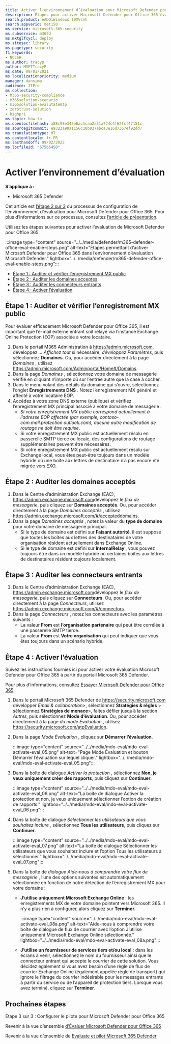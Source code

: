 ```yaml
---
title: Activer l’environnement d’évaluation pour Microsoft Defender pour Office 365 dans votre environnement de production
description: Étapes pour activer Microsoft Defender pour Office 365'évaluation, avec des licences d’évaluation, la gestion des enregistrements MX, & l’audit des domaines acceptés et des connexions entrantes.
search.product: eADQiWindows 10XVcnh
search.appverid: met150
ms.service: microsoft-365-security
ms.subservice: m365d
ms.mktglfcycl: deploy
ms.sitesec: library
ms.pagetype: security
f1.keywords:
- NOCSH
ms.author: tracyp
author: MSFTTracyP
ms.date: 09/01/2021
ms.localizationpriority: medium
manager: dansimp
audience: ITPro
ms.collection:
- M365-security-compliance
- m365solution-scenario
- m365solution-evalutatemtp
- zerotrust-solution
- highpri
ms.topic: how-to
ms.openlocfilehash: a88c98e345e6ac1caa2a31a724c4f62fcf47151c
ms.sourcegitcommit: e9323a90a1156c10b037abca3e16d7367ef92dd7
ms.translationtype: MT
ms.contentlocale: fr-FR
ms.lasthandoff: 09/02/2022
ms.locfileid: "67566450"
---
```

# <a name="enable-the-evaluation-environment"></a>Activer l’environnement d’évaluation

**S’applique à :**
- Microsoft 365 Defender

Cet article est [l’étape 2 sur 3](eval-defender-office-365-overview.md) du processus de configuration de l’environnement d’évaluation pour Microsoft Defender pour Office 365. Pour plus d’informations sur ce processus, consultez [l’article de présentation](eval-defender-office-365-overview.md).

Utilisez les étapes suivantes pour activer l’évaluation de Microsoft Defender pour Office 365.

:::image type="content" source="../../media/defender/m365-defender-office-eval-enable-steps.png" alt-text="Étapes permettant d’activer Microsoft Defender pour Office 365 dans l’environnement d’évaluation Microsoft Defender." lightbox="../../media/defender/m365-defender-office-eval-enable-steps.png":::

- [Étape 1 : Auditer et vérifier l’enregistrement MX public](#step-1-audit-and-verify-the-public-mx-record)
- [Étape 2 : Auditer les domaines acceptés](#step-2-audit-accepted-domains)
- [Étape 3 : Auditer les connecteurs entrants](#step-3-audit-inbound-connectors)
- [Étape 4 : Activer l’évaluation](#step-4-activate-the-evaluation)

## <a name="step-1-audit-and-verify-the-public-mx-record"></a>Étape 1 : Auditer et vérifier l’enregistrement MX public

Pour évaluer efficacement Microsoft Defender pour Office 365, il est important que l’e-mail externe entrant soit relayé via l’instance Exchange Online Protection (EOP) associée à votre locataire.

1. Dans le portail M365 Administration à <https://admin.microsoft.com>, développez *... Affichez tout* si nécessaire, *développez Paramètres*, puis sélectionnez **Domaines**. Ou, pour accéder directement à la page *Domaines* , utilisez <https://admin.microsoft.com/Adminportal/Home#/Domains>.
2. Dans la page *Domaines* , sélectionnez votre domaine de messagerie vérifié en cliquant n’importe où sur l’entrée autre que la case à cocher.
3. Dans le menu volant des détails du domaine qui s’ouvre, sélectionnez l’onglet **Enregistrements DNS** . Notez l’enregistrement MX généré et affecté à votre locataire EOP.
4. Accédez à votre zone DNS externe (publique) et vérifiez l’enregistrement MX principal associé à votre domaine de messagerie :
    - *Si votre enregistrement MX public correspond actuellement à l’adresse EOP affectée (par exemple, contoso-com.mail.protection.outlook.com), aucune autre modification de routage ne doit être requise*.
    - Si votre enregistrement MX public est actuellement résolu en passerelle SMTP tierce ou locale, des configurations de routage supplémentaires peuvent être nécessaires.
    - Si votre enregistrement MX public est actuellement résolu sur Exchange local, vous êtes peut-être toujours dans un modèle hybride où une boîte aux lettres de destinataire n’a pas encore été migrée vers EXO.

## <a name="step-2-audit-accepted-domains"></a>Étape 2 : Auditer les domaines acceptés

1. Dans le Centre d’administration Exchange (EAC), <https://admin.exchange.microsoft.com>développez le *flux de messagerie*, puis cliquez sur **Domaines acceptés**. Ou, pour accéder directement à la page *Domaines acceptés* , utilisez <https://admin.exchange.microsoft.com/#/accepteddomains>.
2. Dans la page *Domaines acceptés* , notez la valeur du **type de domaine** pour votre domaine de messagerie principal.
    - Si le type de domaine est défini sur **Faisant autorité**, il est supposé que toutes les boîtes aux lettres des destinataires de votre organisation résident actuellement dans Exchange Online.
    - Si le type de domaine est défini sur **InternalRelay** , vous pouvez toujours être dans un modèle hybride où certaines boîtes aux lettres de destinataires résident toujours localement.

## <a name="step-3-audit-inbound-connectors"></a>Étape 3 : Auditer les connecteurs entrants

1. Dans le Centre d’administration Exchange (EAC), <https://admin.exchange.microsoft.com>développez le *flux de messagerie*, puis cliquez sur **Connecteurs**. Ou, pour accéder directement à la page *Connecteurs*, utilisez <https://admin.exchange.microsoft.com/#/connectors>.
2. Dans la page *Connecteurs* , notez les connecteurs avec les paramètres suivants :
   - La valeur **From** est **l’organisation partenaire** qui peut être corrélée à une passerelle SMTP tierce.
   - La valeur **From** est **Votre organisation** qui peut indiquer que vous êtes toujours dans un scénario hybride.

## <a name="step-4-activate-the-evaluation"></a>Étape 4 : Activer l’évaluation

Suivez les instructions fournies ici pour activer votre évaluation Microsoft Defender pour Office 365 à partir du portail Microsoft 365 Defender.

Pour plus d’informations, consultez [Essayer Microsoft Defender pour Office 365](../office-365-security/try-microsoft-defender-for-office-365.md).

1. Dans le portail Microsoft 365 Defender de <https://security.microsoft.com> développer *Email & collaboration*\>, sélectionnez **Stratégies & règles** \> sélectionnez **Stratégies de menace**\>, faites défiler jusqu’à la section *Autres*, puis sélectionnez **Mode d’évaluation**. Ou, pour accéder directement à la page *du mode Évaluation* , utilisez <https://security.microsoft.com/atpEvaluation>.

2. Dans la page *Mode Évaluation* , cliquez sur **Démarrer l’évaluation**.

   :::image type="content" source="../../media/mdo-eval/mdo-eval-activate-eval_05.png" alt-text="Page Mode Évaluation et bouton Démarrer l’évaluation sur lequel cliquer." lightbox="../../media/mdo-eval/mdo-eval-activate-eval_05.png":::

3. Dans la boîte de dialogue *Activer la protection* , sélectionnez **Non, je veux uniquement créer des rapports**, puis cliquez sur **Continuer**.

   :::image type="content" source="../../media/mdo-eval/mdo-eval-activate-eval_06.png" alt-text="La boîte de dialogue Activer la protection et non, je veux uniquement sélectionner l’option de création de rapports." lightbox="../../media/mdo-eval/mdo-eval-activate-eval_06.png":::

4. Dans la boîte de dialogue *Sélectionner les utilisateurs que vous souhaitez inclure* , sélectionnez **Tous les utilisateurs**, puis cliquez sur **Continuer**.

   :::image type="content" source="../../media/mdo-eval/mdo-eval-activate-eval_07.png" alt-text="La boîte de dialogue Sélectionner les utilisateurs que vous souhaitez inclure et l’option Tous les utilisateurs à sélectionner." lightbox="../../media/mdo-eval/mdo-eval-activate-eval_07.png":::

5. Dans la boîte de *dialogue Aide-nous à comprendre votre flux de messagerie* , l’une des options suivantes est automatiquement sélectionnée en fonction de notre détection de l’enregistrement MX pour votre domaine :

   - **J’utilise uniquement Microsoft Exchange Online** : les enregistrements MX de votre domaine pointent vers Microsoft 365. Il n’y a plus rien à configurer, alors cliquez sur **Terminer**.

     :::image type="content" source="../../media/mdo-eval/mdo-eval-activate-eval_08a.png" alt-text="Aide-nous à comprendre votre boîte de dialogue de flux de courrier avec l’option J’utilise uniquement Microsoft Exchange Online sélectionnée." lightbox="../../media/mdo-eval/mdo-eval-activate-eval_08a.png":::

   - **J’utilise un fournisseur de services tiers et/ou local** : dans les écrans à venir, sélectionnez le nom du fournisseur ainsi que le connecteur entrant qui accepte le courrier de cette solution. Vous décidez également si vous avez besoin d’une règle de flux de courrier Exchange Online (également appelée règle de transport) qui ignore le filtrage du courrier indésirable pour les messages entrants à partir du service ou de l’appareil de protection tiers. Lorsque vous avez terminé, cliquez sur **Terminer**.

## <a name="next-steps"></a>Prochaines étapes

Étape 3 sur 3 : Configurer le pilote pour Microsoft Defender pour Office 365

Revenir à la vue d’ensemble [d’Évaluer Microsoft Defender pour Office 365](eval-defender-office-365-overview.md)

Revenir à la vue d’ensemble de [Evaluate et pilot Microsoft 365 Defender](eval-overview.md)
